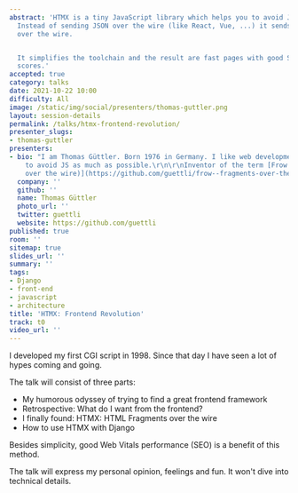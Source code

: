 ```yaml
---
abstract: 'HTMX is a tiny JavaScript library which helps you to avoid JavaScript.
  Instead of sending JSON over the wire (like React, Vue, ...) it sends HTML fragments
  over the wire.


  It simplifies the toolchain and the result are fast pages with good SEO (web vitals)
  scores.'
accepted: true
category: talks
date: 2021-10-22 10:00
difficulty: All
image: /static/img/social/presenters/thomas-guttler.png
layout: session-details
permalink: /talks/htmx-frontend-revolution/
presenter_slugs:
- thomas-guttler
presenters:
- bio: "I am Thomas Güttler. Born 1976 in Germany. I like web development and try
    to avoid JS as much as possible.\r\n\r\nInventor of the term [Frow (Fragments
    over the wire)](https://github.com/guettli/frow--fragments-over-the-wire). "
  company: ''
  github: ''
  name: Thomas Güttler
  photo_url: ''
  twitter: guettli
  website: https://github.com/guettli
published: true
room: ''
sitemap: true
slides_url: ''
summary: ''
tags:
- Django
- front-end
- javascript
- architecture
title: 'HTMX: Frontend Revolution'
track: t0
video_url: ''
---
```


I developed my first CGI script in 1998. Since that day I have seen a lot of hypes coming and going.

The talk will consist of three parts:

* My humorous odyssey of trying to find a great frontend framework
* Retrospective: What do I want from the frontend?
* I finally found: HTMX: HTML Fragments over the wire
* How to use HTMX with Django

Besides simplicity, good Web Vitals performance (SEO) is a benefit of this method.

The talk will express my personal opinion, feelings and fun. It won't dive into technical details.